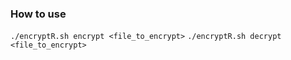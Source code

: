 ### How to use

```./encryptR.sh encrypt <file_to_encrypt>```
```./encryptR.sh decrypt <file_to_encrypt>```